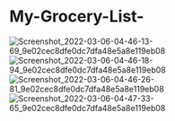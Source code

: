 # My-Grocery-List-

![Screenshot_2022-03-06-04-46-13-69_9e02cec8dfe0dc7dfa48e5a8e119eb08](https://user-images.githubusercontent.com/76202331/156903058-7cc6dcfe-20e8-4d33-b619-ed802c7b35a0.jpg)
![Screenshot_2022-03-06-04-46-18-94_9e02cec8dfe0dc7dfa48e5a8e119eb08](https://user-images.githubusercontent.com/76202331/156903059-0eee485e-69e3-4866-b571-51f04da3beb4.jpg)
![Screenshot_2022-03-06-04-46-26-81_9e02cec8dfe0dc7dfa48e5a8e119eb08](https://user-images.githubusercontent.com/76202331/156903060-2b19fece-ae42-441a-92f0-ff2cc1125fc4.jpg)
![Screenshot_2022-03-06-04-47-33-65_9e02cec8dfe0dc7dfa48e5a8e119eb08](https://user-images.githubusercontent.com/76202331/156903062-e908cab3-a4f5-4e65-b6cc-dc6c2cc7b732.jpg)
